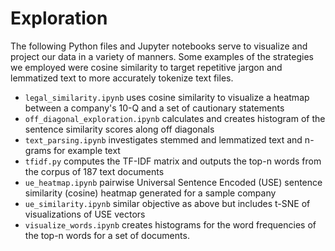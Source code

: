 # Exploration

The following Python files and Jupyter notebooks serve to visualize and project our data in a variety of manners. Some examples of the strategies we employed were cosine similarity to target repetitive jargon and lemmatized text to more accurately tokenize text files.

 * `legal_similarity.ipynb` uses cosine similarity to visualize a heatmap between a company's 10-Q and a set of cautionary statements
 * `off_diagonal_exploration.ipynb` calculates and creates histogram of the sentence similarity scores along off diagonals
 * `text_parsing.ipynb` investigates stemmed and lemmatized text and n-grams for example text
 * `tfidf.py` computes the TF-IDF matrix and outputs the top-n words from the corpus of 187 text documents
 * `ue_heatmap.ipynb` pairwise Universal Sentence Encoded (USE) sentence similarity (cosine) heatmap generated for a sample company
 * `ue_similarity.ipynb` similar objective as above but includes t-SNE of visualizations of USE vectors
 * `visualize_words.ipynb` creates histograms for the word frequencies of the top-n words for a set of documents.
